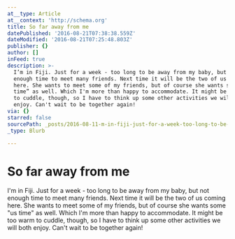 ```yaml
---
at__type: Article
at__context: 'http://schema.org'
title: So far away from me
datePublished: '2016-08-21T07:38:38.559Z'
dateModified: '2016-08-21T07:25:48.803Z'
publisher: {}
author: []
inFeed: true
description: >-
  I’m in Fiji. Just for a week - too long to be away from my baby, but not
  enough time to meet many friends. Next time it will be the two of us coming
  here. She wants to meet some of my friends, but of course she wants some "us
  time” as well. Which I'm more than happy to accommodate. It might be too warm
  to cuddle, though, so I have to think up some other activities we will both
  enjoy. Can't wait to be together again!
via: {}
starred: false
sourcePath: _posts/2016-08-11-m-in-fiji-just-for-a-week-too-long-to-be-away-from-my-bab.md
_type: Blurb

---
```

# So far away from me

I'm in Fiji. Just for a week - too long to be away from my baby, but not enough time to meet many friends. Next time it will be the two of us coming here. She wants to meet some of my friends, but of course she wants some "us time" as well. Which I'm more than happy to accommodate. It might be too warm to cuddle, though, so I have to think up some other activities we will both enjoy. Can't wait to be together again!